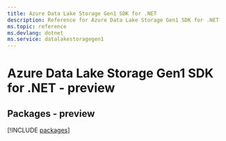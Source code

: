 ```yaml
---
title: Azure Data Lake Storage Gen1 SDK for .NET
description: Reference for Azure Data Lake Storage Gen1 SDK for .NET
ms.topic: reference
ms.devlang: dotnet
ms.service: datalakestoragegen1
---
```

# Azure Data Lake Storage Gen1 SDK for .NET - preview
## Packages - preview
[!INCLUDE [packages](data-lake-storage-gen1-index.md)]

